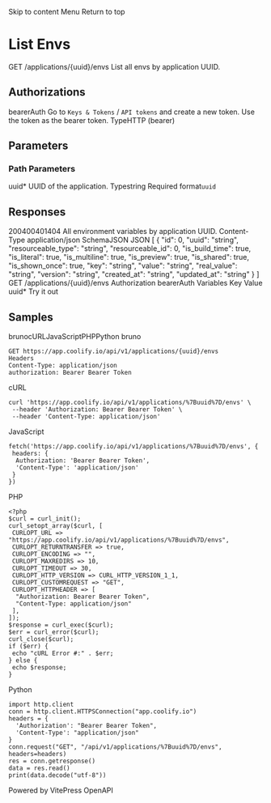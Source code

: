 Skip to content
Menu
Return to top
# List Envs​
GET
/applications/{uuid}/envs
List all envs by application UUID.
## Authorizations​
bearerAuth
Go to `Keys & Tokens` / `API tokens` and create a new token. Use the token as the bearer token.
TypeHTTP (bearer)
## Parameters​
### Path Parameters
uuid*
UUID of the application.
Typestring
Required
format`uuid`
## Responses​
200400401404
All environment variables by application UUID.
Content-Type
application/json
SchemaJSON
JSON
[
{
"id": 0,
"uuid": "string",
"resourceable_type": "string",
"resourceable_id": 0,
"is_build_time": true,
"is_literal": true,
"is_multiline": true,
"is_preview": true,
"is_shared": true,
"is_shown_once": true,
"key": "string",
"value": "string",
"real_value": "string",
"version": "string",
"created_at": "string",
"updated_at": "string"
}
]
GET
/applications/{uuid}/envs
Authorization 
bearerAuth
Variables
Key
Value
uuid*
Try it out
## Samples​
brunocURLJavaScriptPHPPython
bruno
```
GET https://app.coolify.io/api/v1/applications/{uuid}/envs
Headers
Content-Type: application/json
authorization: Bearer Bearer Token

```

cURL
```
curl 'https://app.coolify.io/api/v1/applications/%7Buuid%7D/envs' \
 --header 'Authorization: Bearer Bearer Token' \
 --header 'Content-Type: application/json'
```

JavaScript
```
fetch('https://app.coolify.io/api/v1/applications/%7Buuid%7D/envs', {
 headers: {
  Authorization: 'Bearer Bearer Token',
  'Content-Type': 'application/json'
 }
})
```

PHP
```
<?php
$curl = curl_init();
curl_setopt_array($curl, [
 CURLOPT_URL => "https://app.coolify.io/api/v1/applications/%7Buuid%7D/envs",
 CURLOPT_RETURNTRANSFER => true,
 CURLOPT_ENCODING => "",
 CURLOPT_MAXREDIRS => 10,
 CURLOPT_TIMEOUT => 30,
 CURLOPT_HTTP_VERSION => CURL_HTTP_VERSION_1_1,
 CURLOPT_CUSTOMREQUEST => "GET",
 CURLOPT_HTTPHEADER => [
  "Authorization: Bearer Bearer Token",
  "Content-Type: application/json"
 ],
]);
$response = curl_exec($curl);
$err = curl_error($curl);
curl_close($curl);
if ($err) {
 echo "cURL Error #:" . $err;
} else {
 echo $response;
}
```

Python
```
import http.client
conn = http.client.HTTPSConnection("app.coolify.io")
headers = {
  'Authorization': "Bearer Bearer Token",
  'Content-Type': "application/json"
}
conn.request("GET", "/api/v1/applications/%7Buuid%7D/envs", headers=headers)
res = conn.getresponse()
data = res.read()
print(data.decode("utf-8"))
```

Powered by  VitePress OpenAPI 
